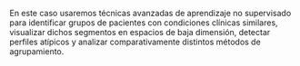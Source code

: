 En este caso usaremos técnicas avanzadas de aprendizaje no supervisado para identificar grupos de pacientes
con condiciones clínicas similares, visualizar dichos segmentos en espacios de baja dimensión,
detectar perfiles atípicos y analizar comparativamente distintos métodos de agrupamiento.
